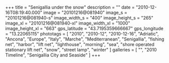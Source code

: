 +++
title = "Senigallia under the snow"
description = ""
date = "2010-12-16T08:19:40.000"
image = "20101216@081940"
image_s = "20101216@081940-s"
image_width_s = "400"
image_height_s = "265"
image_xl = "20101216@081940-xl"
image_width_xl = "1000"
image_height_xl = "663"
gps_latitude = "43.7195359666667"
gps_longitude = "13.22065115"
phototags = [ "2010", "2010-12", "2010-12-16", "Adriatic", "Ancona", "Europe", "Italy", "Marche", "Mediterranean", "Senigallia", "fishing net", "harbor", "lift net", "lighthouse", "morning", "sea", "shore operated stationary lift net", "snow", "street lamp", "winter" ]
galleries = [ "", "2010 Timeline", "Senigallia City and Seaside" ]
+++
